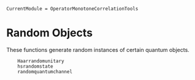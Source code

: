 ```@meta
CurrentModule = OperatorMonotoneCorrelationTools
```
# Random Objects

These functions generate random instances of certain quantum objects.

```@docs
    Haarrandomunitary
    hsrandomstate
    randomquantumchannel
```